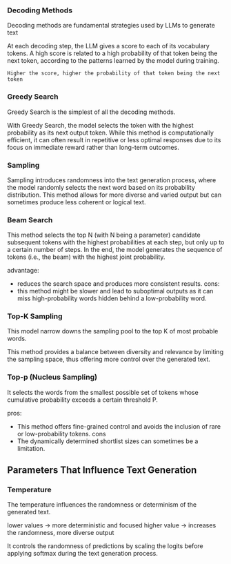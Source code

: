 
### Decoding Methods

Decoding methods are fundamental strategies used by LLMs to generate text

At each decoding step, the LLM gives a score to each of its vocabulary tokens. A high score is related to a high probability of that token being the next token, according to the patterns learned by the model during training.

```
Higher the score, higher the probability of that token being the next token
```

### Greedy Search

Greedy Search is the simplest of all the decoding methods.

With Greedy Search, the model selects the token with the highest probability as its next output token. While this method is computationally efficient, it can often result in repetitive or less optimal responses due to its focus on immediate reward rather than long-term outcomes.

### Sampling

Sampling introduces randomness into the text generation process, where the model randomly selects the next word based on its probability distribution. This method allows for more diverse and varied output but can sometimes produce less coherent or logical text.

### Beam Search

This method selects the top N (with N being a parameter) candidate subsequent tokens with the highest probabilities at each step, but only up to a certain number of steps. In the end, the model generates the sequence of tokens (i.e., the beam) with the highest joint probability.

advantage: 
- reduces the search space and produces more consistent results.
cons:
- this method might be slower and lead to suboptimal outputs as it can miss high-probability words hidden behind a low-probability word.

### Top-K Sampling

This model narrow downs the sampling pool to the top K of most probable words. 

This method provides a balance between diversity and relevance by limiting the sampling space, thus offering more control over the generated text.

### Top-p (Nucleus Sampling)

It selects the words from the smallest possible set of tokens whose cumulative probability exceeds a certain threshold P.

pros:
- This method offers fine-grained control and avoids the inclusion of rare or low-probability tokens. 
cons
- The dynamically determined shortlist sizes can sometimes be a limitation.


## Parameters That Influence Text Generation

### Temperature
The temperature influences the randomness or determinism of the generated text.

lower values -> more deterministic and focused
higher value -> increases the randomness, more diverse output

It controls the randomness of predictions by scaling the logits before applying softmax during the text generation process.

